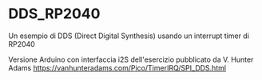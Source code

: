 # DDS_RP2040
Un esempio di DDS (Direct Digital Synthesis) usando un interrupt timer di RP2040

Versione Arduino con interfaccia i2S dell'esercizio pubblicato da V. Hunter Adams
https://vanhunteradams.com/Pico/TimerIRQ/SPI_DDS.html
